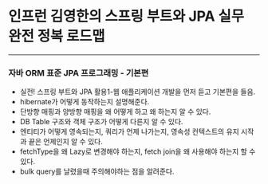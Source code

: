 # 인프런 김영한의 스프링 부트와 JPA 실무 완전 정복 로드맵
<hr>

### 자바 ORM 표준 JPA 프로그래밍 - 기본편
- 실전! 스프링 부트와 JPA 활용1-웹 애플리케이션 개발을 먼저 듣고 기본편을 들음.
- hibernate가 어떻게 동작하는지 설명해준다.
- 단방향 매핑과 양방향 매핑을 왜 어떻게 하고 왜 하는지 알 수 있다.
- DB Table 구조와 객체 구조가 어떻게 다른지 알 수 있다.
- 엔티티가 어떻게 영속되는지, 쿼리가 언제 나가는지, 영속성 컨텍스트의 유지 시작과 끝은 언제인지 알 수 있다.
- fetchType을 왜 Lazy로 변경해야 하는지, fetch join을 왜 사용해야 하는지 할 수 있다.
- bulk query를 날렸을때 주의해야하는 점을 알려준다.